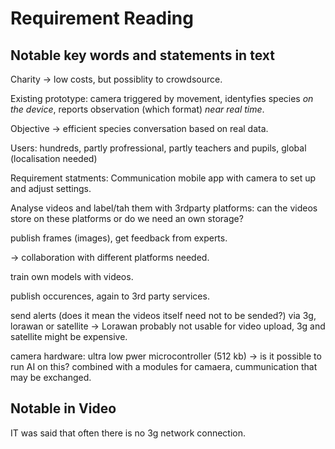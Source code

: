 # Requirement Reading

## Notable key words and statements in text
Charity -> low costs, but possiblity to crowdsource.

Existing prototype: camera triggered by movement, identyfies species *on the device*,
reports observation (which format) *near real time*.

Objective -> efficient species conversation based on real data.

Users: hundreds, partly profressional, partly teachers and pupils, global (localisation needed)

Requirement statments:
Communication mobile app with camera to set up and adjust settings.

Analyse videos and label/tah them with 3rdparty platforms:
  can the videos store on these platforms or do we need an own storage?
  
publish frames (images), get feedback from experts.

-> collaboration with different platforms needed.

train own models with videos.

publish occurences, again to 3rd party services.

send alerts (does it mean the videos itself need not to be sended?)
via 3g, lorawan or satellite 
-> Lorawan probably not usable for video upload, 3g and satellite might be expensive.

camera hardware: ultra low pwer microcontroller (512 kb)
  -> is it possible to run AI on this?
combined with a modules for camaera, cummunication that may be exchanged.  

## Notable in Video

IT was said that often there is no 3g network connection.

